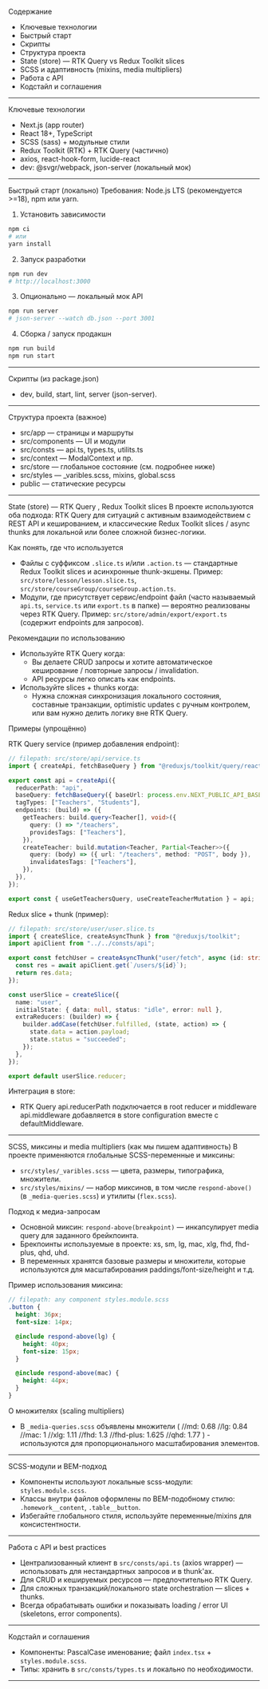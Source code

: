 Содержание

- Ключевые технологии
- Быстрый старт
- Скрипты
- Структура проекта
- State (store) — RTK Query vs Redux Toolkit slices
- SCSS и адаптивность (mixins, media multipliers)
- Работа с API
- Кодстайл и соглашения

---

Ключевые технологии

- Next.js (app router)
- React 18+, TypeScript
- SCSS (sass) + модульные стили
- Redux Toolkit (RTK) + RTK Query (частично)
- axios, react-hook-form, lucide-react
- dev: @svgr/webpack, json-server (локальный мок)

---

Быстрый старт (локально)
Требования: Node.js LTS (рекомендуется >=18), npm или yarn.

1. Установить зависимости

```bash
npm ci
# или
yarn install
```

2. Запуск разработки

```bash
npm run dev
# http://localhost:3000
```

3. Опционально — локальный мок API

```bash
npm run server
# json-server --watch db.json --port 3001
```

4. Сборка / запуск продакшн

```bash
npm run build
npm run start
```

---

Скрипты (из package.json)

- dev, build, start, lint, server (json-server).

---

Структура проекта (важное)

- src/app — страницы и маршруты
- src/components — UI и модули
- src/consts — api.ts, types.ts, utilits.ts
- src/context — ModalContext и пр.
- src/store — глобальное состояние (см. подробнее ниже)
- src/styles — \_varibles.scss, mixins, global.scss
- public — статические ресурсы

---

State (store) — RTK Query , Redux Toolkit slices
В проекте используются оба подхода: RTK Query для ситуаций с активным взаимодействием с REST API и кешированием, и классические Redux Toolkit slices / async thunks для локальной или более сложной бизнес-логики.

Как понять, где что используется

- Файлы с суффиксом `.slice.ts` и/или `.action.ts` — стандартные Redux Toolkit slices и асинхронные thunk-экшены. Пример: `src/store/lesson/lesson.slice.ts`, `src/store/courseGroup/courseGroup.action.ts`.
- Модули, где присутствует сервис/endpoint файл (часто называемый `api.ts`, `service.ts` или `export.ts` в папке) — вероятно реализованы через RTK Query. Пример: `src/store/admin/export/export.ts` (содержит endpoints для запросов).

Рекомендации по использованию

- Используйте RTK Query когда:
  - Вы делаете CRUD запросы и хотите автоматическое кеширование / повторные запросы / invalidation.
  - API ресурсы легко описать как endpoints.
- Используйте slices + thunks когда:
  - Нужна сложная синхронизация локального состояния, составные транзакции, optimistic updates с ручным контролем, или вам нужно делить логику вне RTK Query.

Примеры (упрощённо)

RTK Query service (пример добавления endpoint):

```ts
// filepath: src/store/api/service.ts
import { createApi, fetchBaseQuery } from "@reduxjs/toolkit/query/react";

export const api = createApi({
  reducerPath: "api",
  baseQuery: fetchBaseQuery({ baseUrl: process.env.NEXT_PUBLIC_API_BASE_URL }),
  tagTypes: ["Teachers", "Students"],
  endpoints: (build) => ({
    getTeachers: build.query<Teacher[], void>({
      query: () => "/teachers",
      providesTags: ["Teachers"],
    }),
    createTeacher: build.mutation<Teacher, Partial<Teacher>>({
      query: (body) => ({ url: "/teachers", method: "POST", body }),
      invalidatesTags: ["Teachers"],
    }),
  }),
});

export const { useGetTeachersQuery, useCreateTeacherMutation } = api;
```

Redux slice + thunk (пример):

```ts
// filepath: src/store/user/user.slice.ts
import { createSlice, createAsyncThunk } from "@reduxjs/toolkit";
import apiClient from "../../consts/api";

export const fetchUser = createAsyncThunk("user/fetch", async (id: string) => {
  const res = await apiClient.get(`/users/${id}`);
  return res.data;
});

const userSlice = createSlice({
  name: "user",
  initialState: { data: null, status: "idle", error: null },
  extraReducers: (builder) => {
    builder.addCase(fetchUser.fulfilled, (state, action) => {
      state.data = action.payload;
      state.status = "succeeded";
    });
  },
});

export default userSlice.reducer;
```

Интеграция в store:

- RTK Query api.reducerPath подключается в root reducer и middleware api.middleware добавляется в store configuration вместе с defaultMiddleware.

---

SCSS, миксины и media multipliers (как мы пишем адаптивность)
В проекте применяются глобальные SCSS-переменные и миксины:

- `src/styles/_varibles.scss` — цвета, размеры, типографика, множители.
- `src/styles/mixins/` — набор миксинов, в том числе `respond-above()` (в `_media-queries.scss`) и утилиты (`flex.scss`).

Подход к медиа-запросам

- Основной миксин: `respond-above(breakpoint)` — инкапсулирует media query для заданного брейкпоинта.
- Брекпоинты используемые в проекте: xs, sm, lg, mac, xlg, fhd, fhd-plus, qhd, uhd.
- В переменных хранятся базовые размеры и множители, которые используются для масштабирования paddings/font-size/height и т.д.

Пример использования миксина:

```scss
// filepath: any component styles.module.scss
.button {
  height: 36px;
  font-size: 14px;

  @include respond-above(lg) {
    height: 40px;
    font-size: 15px;
  }

  @include respond-above(mac) {
    height: 44px;
  }
}
```

О множителях (scaling multipliers)

- В `_media-queries.scss` объявлены множители (
  //md: 0.68
  //lg: 0.84
  //mac: 1
  //xlg: 1.11
  //fhd: 1.3
  //fhd-plus: 1.625
  //qhd: 1.77
  ) - используются для пропорционального масштабирования элементов.

---

SCSS-модули и BEM-подход

- Компоненты используют локальные scss-модули: `styles.module.scss`.
- Классы внутри файлов оформлены по BEM-подобному стилю: `.homework__content`, `.table__button`.
- Избегайте глобального стиля, используйте переменные/mixins для консистентности.

---

Работа с API и best practices

- Централизованный клиент в `src/consts/api.ts` (axios wrapper) — использовать для нестандартных запросов и в thunk'ах.
- Для CRUD и кешируемых ресурсов — предпочтительно RTK Query.
- Для сложных транзакций/локального state orchestration — slices + thunks.
- Всегда обрабатывать ошибки и показывать loading / error UI (skeletons, error components).

---

Кодстайл и соглашения

- Компоненты: PascalCase именование; файл `index.tsx` + `styles.module.scss`.
- Типы: хранить в `src/consts/types.ts` и локально по необходимости.

---
